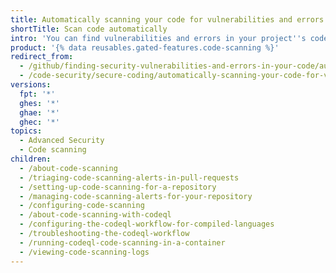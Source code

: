 ```yaml
---
title: Automatically scanning your code for vulnerabilities and errors
shortTitle: Scan code automatically
intro: 'You can find vulnerabilities and errors in your project''s code on {% data variables.product.prodname_dotcom %}, as well as view, triage, understand, and resolve the related {% data variables.product.prodname_code_scanning %} alerts.'
product: '{% data reusables.gated-features.code-scanning %}'
redirect_from:
  - /github/finding-security-vulnerabilities-and-errors-in-your-code/automatically-scanning-your-code-for-vulnerabilities-and-errors
  - /code-security/secure-coding/automatically-scanning-your-code-for-vulnerabilities-and-errors
versions:
  fpt: '*'
  ghes: '*'
  ghae: '*'
  ghec: '*'
topics:
  - Advanced Security
  - Code scanning
children:
  - /about-code-scanning
  - /triaging-code-scanning-alerts-in-pull-requests
  - /setting-up-code-scanning-for-a-repository
  - /managing-code-scanning-alerts-for-your-repository
  - /configuring-code-scanning
  - /about-code-scanning-with-codeql
  - /configuring-the-codeql-workflow-for-compiled-languages
  - /troubleshooting-the-codeql-workflow
  - /running-codeql-code-scanning-in-a-container
  - /viewing-code-scanning-logs
---
```

<!--For this article in earlier GHES versions, see /content/github/finding-security-vulnerabilities-and-errors-in-your-code-->
